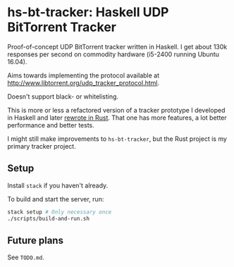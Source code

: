# hs-bt-tracker: Haskell UDP BitTorrent Tracker

Proof-of-concept UDP BitTorrent tracker written in Haskell. I get about 130k
responses per second on commodity hardware (i5-2400 running Ubuntu 16.04).

Aims towards implementing the protocol available at
http://www.libtorrent.org/udp_tracker_protocol.html.

Doesn't support black- or whitelisting.

This is more or less a refactored version of a tracker prototype I developed
in Haskell and later [rewrote in Rust](https://github.com/greatest-ape/rs_bt_tracker).
That one has more features, a lot better performance and better tests.

I might still make improvements to `hs-bt-tracker`, but the Rust project is
my primary tracker project.

## Setup

Install `stack` if you haven't already.

To build and start the server, run:

```sh
stack setup # Only necessary once
./scripts/build-and-run.sh
```

## Future plans

See `TODO.md`.
